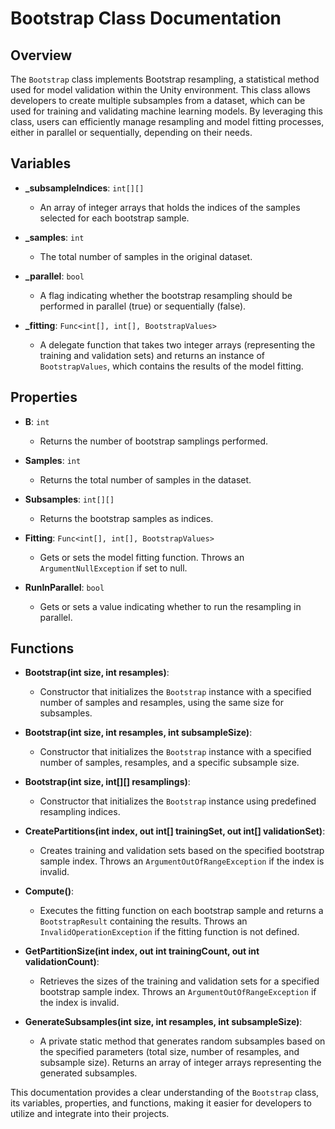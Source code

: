 # Bootstrap Class Documentation

## Overview
The `Bootstrap` class implements Bootstrap resampling, a statistical method used for model validation within the Unity environment. This class allows developers to create multiple subsamples from a dataset, which can be used for training and validating machine learning models. By leveraging this class, users can efficiently manage resampling and model fitting processes, either in parallel or sequentially, depending on their needs.

## Variables

- **_subsampleIndices**: `int[][]`
  - An array of integer arrays that holds the indices of the samples selected for each bootstrap sample.
  
- **_samples**: `int`
  - The total number of samples in the original dataset.
  
- **_parallel**: `bool`
  - A flag indicating whether the bootstrap resampling should be performed in parallel (true) or sequentially (false).
  
- **_fitting**: `Func<int[], int[], BootstrapValues>`
  - A delegate function that takes two integer arrays (representing the training and validation sets) and returns an instance of `BootstrapValues`, which contains the results of the model fitting.

## Properties

- **B**: `int`
  - Returns the number of bootstrap samplings performed.

- **Samples**: `int`
  - Returns the total number of samples in the dataset.

- **Subsamples**: `int[][]`
  - Returns the bootstrap samples as indices.

- **Fitting**: `Func<int[], int[], BootstrapValues>`
  - Gets or sets the model fitting function. Throws an `ArgumentNullException` if set to null.

- **RunInParallel**: `bool`
  - Gets or sets a value indicating whether to run the resampling in parallel.

## Functions

- **Bootstrap(int size, int resamples)**:
  - Constructor that initializes the `Bootstrap` instance with a specified number of samples and resamples, using the same size for subsamples.

- **Bootstrap(int size, int resamples, int subsampleSize)**:
  - Constructor that initializes the `Bootstrap` instance with a specified number of samples, resamples, and a specific subsample size.

- **Bootstrap(int size, int[][] resamplings)**:
  - Constructor that initializes the `Bootstrap` instance using predefined resampling indices.

- **CreatePartitions(int index, out int[] trainingSet, out int[] validationSet)**:
  - Creates training and validation sets based on the specified bootstrap sample index. Throws an `ArgumentOutOfRangeException` if the index is invalid.

- **Compute()**:
  - Executes the fitting function on each bootstrap sample and returns a `BootstrapResult` containing the results. Throws an `InvalidOperationException` if the fitting function is not defined.

- **GetPartitionSize(int index, out int trainingCount, out int validationCount)**:
  - Retrieves the sizes of the training and validation sets for a specified bootstrap sample index. Throws an `ArgumentOutOfRangeException` if the index is invalid.

- **GenerateSubsamples(int size, int resamples, int subsampleSize)**: 
  - A private static method that generates random subsamples based on the specified parameters (total size, number of resamples, and subsample size). Returns an array of integer arrays representing the generated subsamples. 

This documentation provides a clear understanding of the `Bootstrap` class, its variables, properties, and functions, making it easier for developers to utilize and integrate into their projects.